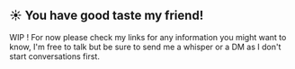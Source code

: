 ## ☀︎ You have good taste my friend!

WIP ! For now please check my links for any information you might want to know, I'm free to talk but be sure to send me a whisper or a DM as I don't start conversations first.
